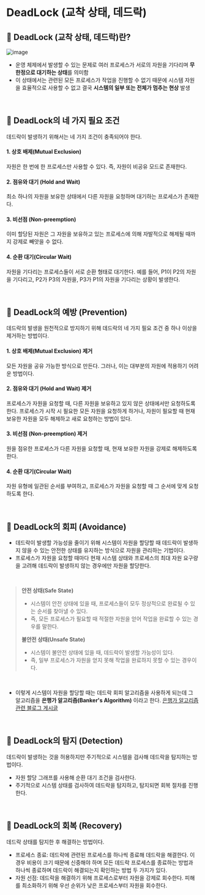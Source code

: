 # DeadLock (교착 상태, 데드락)

## 📌 DeadLock (교착 상태, 데드락)란?
![image](https://github.com/cs-study-skk/cs_study/assets/39427152/0a14a548-f240-4421-8157-5ce2e4d54f99)
- 운영 체제에서 발생할 수 있는 문제로 여러 프로세스가 서로의 자원을 기다리며 **무한정으로 대기하는 상태**를 의미함
- 이 상태에서는 관련된 모든 프로세스가 작업을 진행할 수 없기 때문에 시스템 자원을 효율적으로 사용할 수 없고 결국 **시스템의 일부 또는 전체가 멈추는 현상** 발생

<br>
  
## 📌 DeadLock의 네 가지 필요 조건
데드락이 발생하기 위해서는 네 가지 조건이 충족되어야 한다.
#### 1. 상호 배제(Mutual Exclusion)
자원은 한 번에 한 프로세스만 사용할 수 있다. 즉, 자원이 비공유 모드로 존재한다.
#### 2. 점유와 대기 (Hold and Wait)
최소 하나의 자원을 보유한 상태에서 다른 자원을 요청하며 대기하는 프로세스가 존재한다.
#### 3. 비선점 (Non-preemption)
이미 할당된 자원은 그 자원을 보유하고 있는 프로세스에 의해 자발적으로 해제될 때까지 강제로 빼앗을 수 없다.
#### 4. 순환 대기(Circular Wait)
자원을 기다리는 프로세스들이 서로 순환 형태로 대기한다. 예를 들어, P1이 P2의 자원을 기다리고, P2가 P3의 자원을, P3가 P1의 자원을 기다리는 상황이 발생한다.

<br>

## 📌 DeadLock의 예방 (Prevention)
데드락의 발생을 원천적으로 방지하기 위해 데드락의 네 가지 필요 조건 중 하나 이상을 제거하는 방법이다.
#### 1. 상호 배제(Mutual Exclusion) 제거
모든 자원을 공유 가능한 방식으로 만든다. 그러나, 이는 대부분의 자원에 적용하기 어려운 방법이다.
#### 2. 점유와 대기 (Hold and Wait) 제거
프로세스가 자원을 요청할 때, 다른 자원을 보유하고 있지 않은 상태에서만 요청하도록 한다. 프로세스가 시작 시 필요한 모든 자원을 요청하게 하거나, 자원이 필요할 때 현재 보유한 자원을 모두 해제하고 새로 요청하는 방법이 있다.
#### 3. 비선점 (Non-preemption) 제거
원을 점유한 프로세스가 다른 자원을 요청할 때, 현재 보유한 자원을 강제로 해제하도록 한다.
#### 4. 순환 대기(Circular Wait)
자원 유형에 일관된 순서를 부여하고, 프로세스가 자원을 요청할 때 그 순서에 맞게 요청하도록 한다.

<br>

## 📌 DeadLock의 회피 (Avoidance)
- 데드락이 발생할 가능성을 줄이기 위해 시스템이 자원을 할당할 때 데드락이 발생하지 않을 수 있는 안전한 상태를 유지하는 방식으로 자원을 관리하는 기법이다.
- 프로세스가 자원을 요청할 때마다 현재 시스템 상태와 프로세스의 최대 자원 요구량을 고려해 데드락이 발생하지 않는 경우에만 자원을 할당한다.

<br>

> **안전 상태(Safe State)**
> - 시스템이 안전 상태에 있을 때, 프로세스들이 모두 정상적으로 완료될 수 있는 순서를 찾아낼 수 있다.
> - 즉, 모든 프로세스가 필요할 때 적절한 자원을 얻어 작업을 완료할 수 있는 경우를 말한다.
> 
>
> **불안전 상태(Unsafe State)**
> - 시스템이 불안전 상태에 있을 때, 데드락이 발생할 가능성이 있다.
> - 즉, 일부 프로세스가 자원을 얻지 못해 작업을 완료하지 못할 수 있는 경우이다.

<br>

- 이렇게 시스템이 자원을 할당할 때는 데드락 회피 알고리즘을 사용하게 되는데 그 알고리즘을 **은행가 알고리즘(Banker's Algorithm)** 이라고 한다.
[은행가 알고리즘 관련 블로그 게시글](https://wonin.tistory.com/330)

<br>

## 📌 DeadLock의 탐지 (Detection)
데드락이 발생하는 것을 허용하지만 주기적으로 시스템을 검사해 데드락을 탐지하는 방법이다.
- 자원 할당 그래프를 사용해 순환 대기 조건을 검사한다.
- 주기적으로 시스템 상태를 검사하여 데드락을 탐지하고, 탐지되면 회복 절차를 진행한다.

<br>

## 📌 DeadLock의 회복 (Recovery)
데드락 상태를 탐지한 후 해결하는 방법이다.
- 프로세스 종료: 데드락에 관련된 프로세스를 하나씩 종료해 데드락을 해결한다. 이 경우 비용이 크기 때문에 신중해야 하며 모든 데드락 프로세스를 종료하는 방법과 하나씩 종료하며 데드락이 해결되는지 확인하는 방법 두 가지가 있다.
- 자원 선점: 데드락을 해결하기 위해 프로세스로부터 자원을 강제로 회수한다. 피해를 최소화하기 위해 우선 순위가 낮은 프로세스부터 자원을 회수한다.
